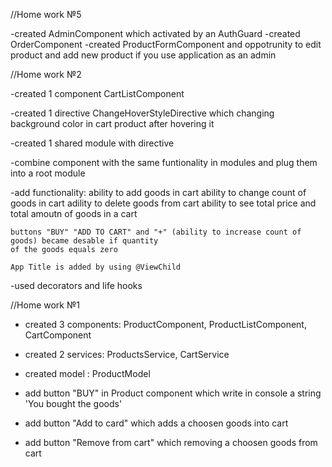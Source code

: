 //Home work №5

-created AdminComponent which activated by an AuthGuard
-created OrderComponent 
-created ProductFormComponent and oppotrunity to edit product and add new product if you use application as an admin 



//Home work №2

-created 1 component
    CartListComponent

-created 1 directive
      ChangeHoverStyleDirective which changing background color in cart product after hovering it

-created 1 shared module with directive

-combine component with the same funtionality in modules and plug them into a root module

-add functionality:
    ability to add goods in cart
    ability to change count of goods in cart
    adility to delete goods from cart
    ability to see total price and total amoutn of goods in a cart

    buttons "BUY" "ADD TO CART" and "+" (ability to increase count of goods) became desable if quantity 
    of the goods equals zero

    App Title is added by using @ViewChild

-used decorators and life hooks    



//Home work №1
- created 3 components: 
    ProductComponent,
    ProductListComponent,
    CartComponent

- created 2 services:
        ProductsService, 
        CartService

- created model : ProductModel        

- add button "BUY" in Product component which write in console a string 'You bought the goods'
- add button "Add to card" which adds a choosen goods into cart
- add button "Remove from cart" which removing a choosen goods from cart



